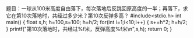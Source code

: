 题目：一球从100米高度自由落下，每次落地后反跳回原高度的一半；再落下，求它在第10次落地时，共经过多少米？第10次反弹多高？
#include<stdio.h>
int main()
{
    float s,h;
    h=100,s=100;
    h=h/2;
    for(int i=1;i<10;i++)
    {
       s+=h*2;
       h=h/2;
    }
    printf("第10次落地时，共经过%f米，反弹高度%f米\n",s,h);
    return 0;
}
